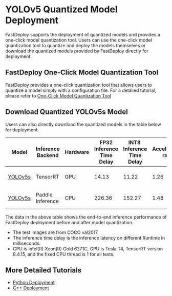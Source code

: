 # YOLOv5 Quantized Model Deployment

FastDeploy supports the deployment of quantized models and provides a one-click model quantization tool.
Users can use the one-click model quantization tool to quantize and deploy the models themselves or download the quantized models provided by FastDeploy directly for deployment.

## FastDeploy One-Click Model Quantization Tool

FastDeploy provides a one-click quantization tool that allows users to quantize a model simply with a configuration file.
For a detailed tutorial, please refer to [One-Click Model Quantization Tool](../../../../../tools/quantization/)

## Download Quantized YOLOv5s Model

Users can also directly download the quantized models in the table below for deployment.

| Model                                                                   | Inference Backend | Hardware | FP32 Inference Time Delay | INT8  Inference Time Delay | Acceleration ratio | FP32 mAP | INT8 mAP | Method                          |
| ----------------------------------------------------------------------- | ----------------- | -------- | ------------------------- | -------------------------- | ------------------ | -------- | -------- | ------------------------------- |
| [YOLOv5s](https://bj.bcebos.com/paddlehub/fastdeploy/yolov5s_quant.tar) | TensorRT          | GPU      | 14.13	                     | 11.22	                       | 1.26	              | 37.6	     | 36.6      | Quantized distillation training |
| [YOLOv5s](https://bj.bcebos.com/paddlehub/fastdeploy/yolov5s_quant.tar) | Paddle Inference  | CPU      | 226.36	                   | 152.27	                 | 1.48	                | 37.6	   | 36.8        | Quantized distillation training |

The data in the above table shows the end-to-end inference performance of FastDeploy deployment before and after model quantization.

- The test images are from COCO val2017.
- The inference time delay is the inference latency on different Runtime in milliseconds.
- CPU is Intel(R) Xeon(R) Gold 6271C, GPU is Tesla T4, TensorRT version 8.4.15, and the fixed CPU thread is 1 for all tests.

## More Detailed Tutorials

- [Python Deployment](python)
- [C++ Deployment](cpp)
